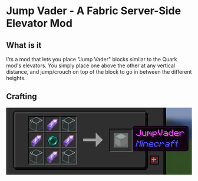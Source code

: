 # Jump Vader - A Fabric Server-Side Elevator Mod

## What is it
I'ts a mod that lets you place "Jump Vader" blocks similar to the Quark mod's elevators.
You simply place one above the other at any vertical distance, and jump/crouch on top of the
block to go in between the different heights.

## Crafting
![Crafting Recipe](https://raw.githubusercontent.com/VenomCodeDev/JumpVaderMod/1.19/assets/JumpVaderCraftingRecipe.png)